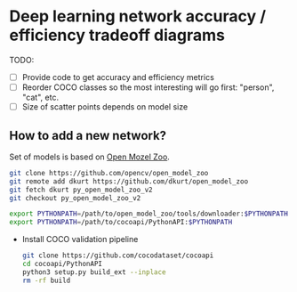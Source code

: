 # Deep learning network accuracy / efficiency tradeoff diagrams

TODO:
- [ ] Provide code to get accuracy and efficiency metrics
- [ ] Reorder COCO classes so the most interesting will go first: "person", "cat", etc.
- [ ] Size of scatter points depends on model size

## How to add a new network?

Set of models is based on [Open Mozel Zoo](https://github.com/opencv/open_model_zoo).


```bash
git clone https://github.com/opencv/open_model_zoo
git remote add dkurt https://github.com/dkurt/open_model_zoo
git fetch dkurt py_open_model_zoo_v2
git checkout py_open_model_zoo_v2
```

```bash
export PYTHONPATH=/path/to/open_model_zoo/tools/downloader:$PYTHONPATH
export PYTHONPATH=/path/to/cocoapi/PythonAPI:$PYTHONPATH
```

* Install COCO validation pipeline
  ```bash
  git clone https://github.com/cocodataset/cocoapi
  cd cocoapi/PythonAPI
  python3 setup.py build_ext --inplace
  rm -rf build
  ```

